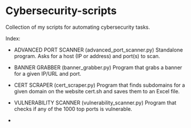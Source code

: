 ﻿# Cybersecurity-scripts

Collection of my scripts for automating cybersecurity tasks.


Index:

- ADVANCED PORT SCANNER (advanced_port_scanner.py)
  Standalone program. Asks for a host (IP or address) and port(s) to scan.
  
- BANNER GRABBER (banner_grabber.py)
  Program that grabs a banner for a given IP/URL and port.

- CERT SCRAPER (cert_scraper.py)
  Program that finds subdomains for a given domain on the website cert.sh and saves them to an Excel file.
  
- VULNERABILITY SCANNER (vulnerability_scanner.py)
  Program that checks if any of the 1000 top ports is vulnerable.
  
-  
